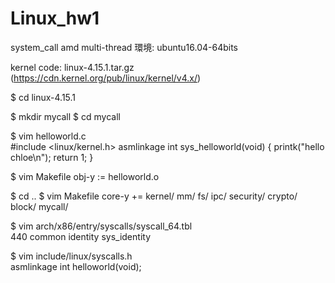 # Linux_hw1
system_call amd multi-thread
環境: ubuntu16.04-64bits 

kernel code: linux-4.15.1.tar.gz  
(https://cdn.kernel.org/pub/linux/kernel/v4.x/)

$ cd linux-4.15.1


$ mkdir mycall
$ cd mycall


$ vim helloworld.c  
#include <linux/kernel.h>
asmlinkage int sys_helloworld(void) {
    printk("hello chloe\n");
    return 1;
}

$ vim Makefile
obj-y := helloworld.o


$ cd ..
$ vim Makefile
core-y += kernel/ mm/ fs/ ipc/ security/ crypto/ block/ mycall/

$ vim arch/x86/entry/syscalls/syscall_64.tbl  
440     common  identity                sys_identity

$ vim include/linux/syscalls.h   
asmlinkage int helloworld(void);


